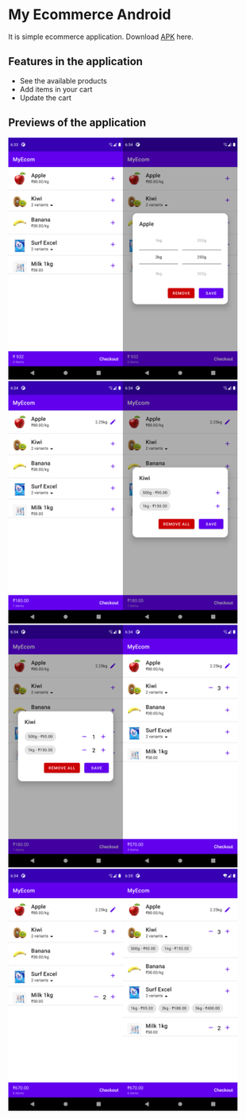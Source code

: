 # My Ecommerce Android

It is simple ecommerce application.
Download [APK](https://github.com/imAtulSharma/MyEcomAndroid/releases/download/v1.0.0/app-debug.apk) here.

## Features in the application

- See the available products
- Add items in your cart 
- Update the cart

## Previews of the application

<img title="" src="https://raw.githubusercontent.com/imAtulSharma/imAtulSharma/master/CDN/AndroidApplicationsPreviews/MyEcom/01.png" alt="" width="231"><img title="" src="https://raw.githubusercontent.com/imAtulSharma/imAtulSharma/master/CDN/AndroidApplicationsPreviews/MyEcom/02.png" alt="" width="231">
<img title="" src="https://raw.githubusercontent.com/imAtulSharma/imAtulSharma/master/CDN/AndroidApplicationsPreviews/MyEcom/03.png" alt="" width="231"><img title="" src="https://raw.githubusercontent.com/imAtulSharma/imAtulSharma/master/CDN/AndroidApplicationsPreviews/MyEcom/04.png" alt="" width="231">
<img title="" src="https://raw.githubusercontent.com/imAtulSharma/imAtulSharma/master/CDN/AndroidApplicationsPreviews/MyEcom/05.png" alt="" width="231"><img title="" src="https://raw.githubusercontent.com/imAtulSharma/imAtulSharma/master/CDN/AndroidApplicationsPreviews/MyEcom/06.png" alt="" width="231">
<img title="" src="https://raw.githubusercontent.com/imAtulSharma/imAtulSharma/master/CDN/AndroidApplicationsPreviews/MyEcom/07.png" alt="" width="231"><img title="" src="https://raw.githubusercontent.com/imAtulSharma/imAtulSharma/master/CDN/AndroidApplicationsPreviews/MyEcom/08.png" alt="" width="231">